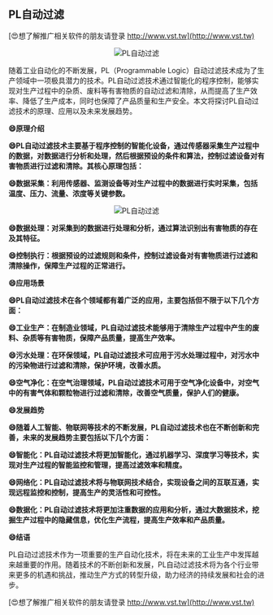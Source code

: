 ## **PL自动过滤**

[😍想了解推广相关软件的朋友请登录 http://www.vst.tw](http://www.vst.tw)

 <center><img src="https://vst.tw/MP4/tuiguang/png/4.png" alt="PL自动过滤"></center>

随着工业自动化的不断发展，PL（Programmable Logic）自动过滤技术成为了生产领域中一项极具潜力的技术。PL自动过滤技术通过智能化的程序控制，能够实现对生产过程中的杂质、废料等有害物质的自动过滤和清除，从而提高了生产效率、降低了生产成本，同时也保障了产品质量和生产安全。本文将探讨PL自动过滤技术的原理、应用以及未来发展趋势。

**😄原理介绍**

**😄PL自动过滤技术主要基于程序控制的智能化设备，通过传感器采集生产过程中的数据，对数据进行分析和处理，然后根据预设的条件和算法，控制过滤设备对有害物质进行过滤和清除。其核心原理包括：**

**😄数据采集：利用传感器、监测设备等对生产过程中的数据进行实时采集，包括温度、压力、流量、浓度等关键参数。**

 <center><img src="https://vst.tw/MP4/tuiguang/png/7.png" alt="PL自动过滤"></center>

**😄数据处理：对采集到的数据进行处理和分析，通过算法识别出有害物质的存在及其特征。**

**😄控制执行：根据预设的过滤规则和条件，控制过滤设备对有害物质进行过滤和清除操作，保障生产过程的正常进行。**

**😄应用场景**

**😄PL自动过滤技术在各个领域都有着广泛的应用，主要包括但不限于以下几个方面：**

**😄工业生产：在制造业领域，PL自动过滤技术能够用于清除生产过程中产生的废料、杂质等有害物质，保障产品质量，提高生产效率。**

**😄污水处理：在环保领域，PL自动过滤技术可应用于污水处理过程中，对污水中的污染物进行过滤和清除，保护环境，改善水质。**

**😄空气净化：在空气治理领域，PL自动过滤技术可用于空气净化设备中，对空气中的有害气体和颗粒物进行过滤和清除，改善空气质量，保护人们的健康。**

**😄发展趋势**

**😄随着人工智能、物联网等技术的不断发展，PL自动过滤技术也在不断创新和完善，未来的发展趋势主要包括以下几个方面：**

**😄智能化：PL自动过滤技术将更加智能化，通过机器学习、深度学习等技术，实现对生产过程的智能监控和管理，提高过滤效率和精度。**

**😄网络化：PL自动过滤技术将与物联网技术结合，实现设备之间的互联互通，实现远程监控和控制，提高生产的灵活性和可控性。**

**😄数据化：PL自动过滤技术将更加注重数据的应用和分析，通过大数据技术，挖掘生产过程中的隐藏信息，优化生产流程，提高生产效率和产品质量。**

**😄结语**

PL自动过滤技术作为一项重要的生产自动化技术，将在未来的工业生产中发挥越来越重要的作用。随着技术的不断创新和发展，PL自动过滤技术将为各个行业带来更多的机遇和挑战，推动生产方式的转型升级，助力经济的持续发展和社会的进步。

[😍想了解推广相关软件的朋友请登录 http://www.vst.tw](http://www.vst.tw)



